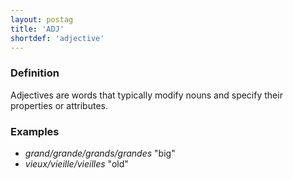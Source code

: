 ```yaml
---
layout: postag
title: 'ADJ'
shortdef: 'adjective'
---
```


### Definition

Adjectives are words that typically modify nouns and specify their properties or attributes.

### Examples

- _grand/grande/grands/grandes_ "big"
- _vieux/vieille/vieilles_ "old"
